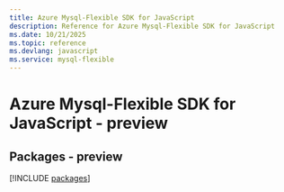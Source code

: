 ```yaml
---
title: Azure Mysql-Flexible SDK for JavaScript
description: Reference for Azure Mysql-Flexible SDK for JavaScript
ms.date: 10/21/2025
ms.topic: reference
ms.devlang: javascript
ms.service: mysql-flexible
---
```

# Azure Mysql-Flexible SDK for JavaScript - preview
## Packages - preview
[!INCLUDE [packages](mysql-flexible-index.md)]